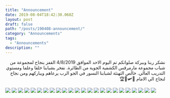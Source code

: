 ```yaml
---
title: "Announcement"
date: 2019-08-04T18:42:30.068Z
layout: post
draft: false
path: "/posts/190408-announcement/"
category: "Announcements"
tags:
  - "Announcements"
description: ""
---
```


<div dir="rtl">

نشكر ربنا وببركة صلواتكم تم اليوم الاحد الموافق 4/8/2019 القفز بنجاح لمجموعة من شباب مجموعة مارمرقس الكشفية الجوية من الطائرة.  نفخر بشبابنا خلقا وعلما ومستوي التدريب العالي. 
 خالص التهنئة لشبابنا النسور في الجو الرب يرعاهم ويباركهم ومن نجاح لنجاح الي الامام 🙏🛩🥇🏆
</div>

![](pic-1.jpeg)
![](pic-2.jpeg)
![](pic-3.jpeg)
![](pic-4.jpeg)
![](pic-5.jpeg)
![](pic-6.jpeg)
![](pic-7.jpeg)
![](pic-8.jpeg)
![](pic-9.jpeg)
![](pic-10.jpeg)
![](pic-11.jpeg)
![](pic-12.jpeg)
![](pic-13.jpeg)
![](pic-14.jpeg)
![](pic-15.jpeg)
![](pic-16.jpeg)
![](pic-17.jpeg)
![](pic-18.jpeg)
![](pic-19.jpeg)
![](pic-20.jpeg)
![](pic-21.jpeg)
![](pic-22.jpeg)
![](pic-23.jpeg)
![](pic-24.jpeg)
